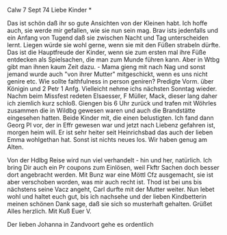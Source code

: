 Calw 7 Sept 74
Liebe Kinder <Fried>*

Das ist schön daß ihr so gute Ansichten von der Kleinen habt. Ich hoffe auch, sie werde mir gefallen, wie sie nun sein mag. Brav ists jedenfalls und ein Anfang von Tugend daß sie zwischen Nacht und Tag unterscheiden lernt. Liegen würde sie wohl gerne, wenn sie mit den Füßen strabeln dürfte. Das ist die Hauptfreude der Kinder, wenn sie zum ersten mal ihre Füße entdecken als Spielsachen, die man zum Munde führen kann. Aber in Wtbg gibt man ihnen kaum Zeit dazu. - Mama gieng mit nach Nag und sonst jemand wurde auch "von ihrer Mutter" mitgeschickt, wenn es uns nicht genire etc. Wie sollte faithfulness in person geniren? Predigte Vorm. über Königin und 2 Petr 1 Anfg. Vielleicht nehme ichs nächsten Sonntag wieder. Nachm beim Missfest redeten Elsaesser, F Müller, Mack, dieser lang daher ich ziemlich kurz schloß. Giengen bis 6 Uhr zurück und trafen mit Wöhrles zusammen die in Wildbg gewesen waren und auch die Brandstätte eingesehen hatten. Beide Kinder mit, die einen belustigten. Ich fand dann Georg Pl vor, der in Effr gewesen war und jetzt nach Liebenz gefahren ist, morgen heim will. Er ist sehr heiter seit Heinrichsbad das auch der lieben Emma wohlgethan hat. Sonst ist nichts neues los. Wir haben genug am Alten.

Von der Hdlbg Reise wird nun viel verhandelt - hin und her, natürlich. Ich bring Dir auch ein Pr coupons zum Einlösen, weil Fkftr Sachen doch besser dort angebracht werden. Mit Bunz war eine Möttl Cfz ausgemacht, sie ist aber verschoben worden, was mir auch recht ist. Thod ist bei uns bis nächstens seine Vacz angeht, Carl durfte mit der Mutter weiter. Nun lebet wohl und haltet euch gut, bis ich nachsehe und der lieben Kindbetterin meinen schönen Dank sage, daß sie sich so musterhaft gehalten. Grüßet Alles herzlich. Mit Kuß
 Euer V.

Der lieben Johanna in Zandvoort gehe es ordentlich
